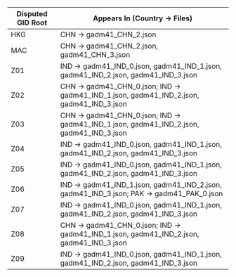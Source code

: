 | Disputed GID Root | Appears In (Country → Files) |
|---|---|
| HKG | CHN → gadm41_CHN_2.json |
| MAC | CHN → gadm41_CHN_2.json, gadm41_CHN_3.json |
| Z01 | IND → gadm41_IND_0.json, gadm41_IND_1.json, gadm41_IND_2.json, gadm41_IND_3.json |
| Z02 | CHN → gadm41_CHN_0.json; IND → gadm41_IND_1.json, gadm41_IND_2.json, gadm41_IND_3.json |
| Z03 | CHN → gadm41_CHN_0.json; IND → gadm41_IND_1.json, gadm41_IND_2.json, gadm41_IND_3.json |
| Z04 | IND → gadm41_IND_0.json, gadm41_IND_1.json, gadm41_IND_2.json, gadm41_IND_3.json |
| Z05 | IND → gadm41_IND_0.json, gadm41_IND_1.json, gadm41_IND_2.json, gadm41_IND_3.json |
| Z06 | IND → gadm41_IND_1.json, gadm41_IND_2.json, gadm41_IND_3.json; PAK → gadm41_PAK_0.json |
| Z07 | IND → gadm41_IND_0.json, gadm41_IND_1.json, gadm41_IND_2.json, gadm41_IND_3.json |
| Z08 | CHN → gadm41_CHN_0.json; IND → gadm41_IND_1.json, gadm41_IND_2.json, gadm41_IND_3.json |
| Z09 | IND → gadm41_IND_0.json, gadm41_IND_1.json, gadm41_IND_2.json, gadm41_IND_3.json |
